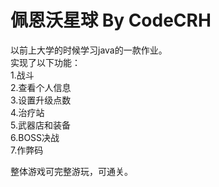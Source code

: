 ﻿# 佩恩沃星球 By CodeCRH
以前上大学的时候学习java的一款作业。 <br />
实现了以下功能： <br />
1.战斗 <br />
2.查看个人信息 <br />
3.设置升级点数 <br />
4.治疗站 <br />
5.武器店和装备<br />
6.BOSS决战 <br />
7.作弊码 <br />

整体游戏可完整游玩，可通关。

